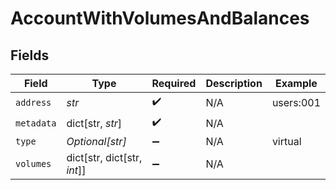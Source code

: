 # AccountWithVolumesAndBalances


## Fields

| Field                       | Type                        | Required                    | Description                 | Example                     |
| --------------------------- | --------------------------- | --------------------------- | --------------------------- | --------------------------- |
| `address`                   | *str*                       | :heavy_check_mark:          | N/A                         | users:001                   |
| `metadata`                  | dict[str, *str*]            | :heavy_check_mark:          | N/A                         |                             |
| `type`                      | *Optional[str]*             | :heavy_minus_sign:          | N/A                         | virtual                     |
| `volumes`                   | dict[str, dict[str, *int*]] | :heavy_minus_sign:          | N/A                         |                             |